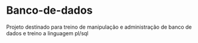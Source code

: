 # Banco-de-dados
Projeto destinado para treino de manipulação e administração de banco de dados  e treino a linguagem pl/sql 
